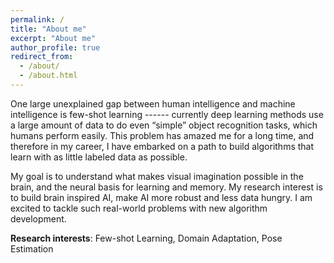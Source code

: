 ```yaml
---
permalink: /
title: "About me"
excerpt: "About me"
author_profile: true
redirect_from: 
  - /about/
  - /about.html
---
```


One large unexplained gap between human intelligence and machine intelligence is few-shot learning ------ currently deep learning methods use a large amount of data to do even “simple” object recognition tasks, which humans perform easily. This problem has amazed me for a long time, and therefore in my career, I have embarked on a path to build algorithms that learn with as little labeled data as possible. 

My goal is to understand what makes visual imagination possible in the brain, and the neural basis for learning and memory. My research interest is to build brain inspired AI, make AI more robust and less data hungry. I am excited to tackle such real-world problems with new algorithm development.

**Research interests**: Few-shot Learning, Domain Adaptation, Pose Estimation
